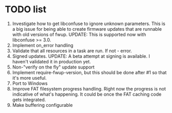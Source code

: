 # TODO list

1. Investigate how to get libconfuse to ignore unknown parameters. This is a big issue
   for being able to create firmware updates that are runnable with old versions of fwup.
   UPDATE: This is supported now with libconfuse >= 3.0.
2. Implement on_error handling
3. Validate that all resources in a task are run. If not - error.
4. Signed updates. UPDATE: A beta attempt at signing is available. I haven't
   validated it in production yet.
5. Non-"verify on the fly" update support
6. Implement require-fwup-version, but this should be done after #1 so that it's more useful.
7. Port to Windows
8. Improve FAT filesystem progress handling. Right now the progress is not
   indicative of what's happening. It could be once the FAT caching code gets
   integrated.
9. Make buffering configurable
